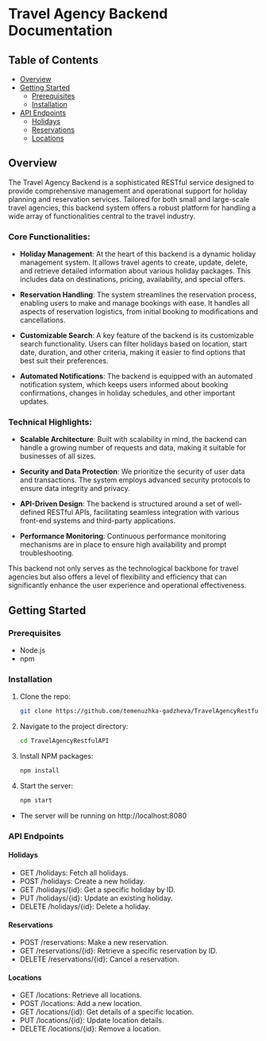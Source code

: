 # Travel Agency Backend Documentation

## Table of Contents
- [Overview](#overview)
- [Getting Started](#getting-started)
  - [Prerequisites](#prerequisites)
  - [Installation](#installation)
- [API Endpoints](#api-endpoints)
  - [Holidays](#holidays)
  - [Reservations](#reservations)
  - [Locations](#locations)

## Overview

The Travel Agency Backend is a sophisticated RESTful service designed to provide comprehensive management and operational support for holiday planning and reservation services. Tailored for both small and large-scale travel agencies, this backend system offers a robust platform for handling a wide array of functionalities central to the travel industry.

### Core Functionalities:

- **Holiday Management**: At the heart of this backend is a dynamic holiday management system. It allows travel agents to create, update, delete, and retrieve detailed information about various holiday packages. This includes data on destinations, pricing, availability, and special offers.

- **Reservation Handling**: The system streamlines the reservation process, enabling users to make and manage bookings with ease. It handles all aspects of reservation logistics, from initial booking to modifications and cancellations.

- **Customizable Search**: A key feature of the backend is its customizable search functionality. Users can filter holidays based on location, start date, duration, and other criteria, making it easier to find options that best suit their preferences.

- **Automated Notifications**: The backend is equipped with an automated notification system, which keeps users informed about booking confirmations, changes in holiday schedules, and other important updates.

### Technical Highlights:

- **Scalable Architecture**: Built with scalability in mind, the backend can handle a growing number of requests and data, making it suitable for businesses of all sizes.

- **Security and Data Protection**: We prioritize the security of user data and transactions. The system employs advanced security protocols to ensure data integrity and privacy.

- **API-Driven Design**: The backend is structured around a set of well-defined RESTful APIs, facilitating seamless integration with various front-end systems and third-party applications.

- **Performance Monitoring**: Continuous performance monitoring mechanisms are in place to ensure high availability and prompt troubleshooting.

This backend not only serves as the technological backbone for travel agencies but also offers a level of flexibility and efficiency that can significantly enhance the user experience and operational effectiveness.

## Getting Started

### Prerequisites
- Node.js
- npm

### Installation
1. Clone the repo:
   ```bash
   git clone https://github.com/temenuzhka-gadzheva/TravelAgencyRestfulAPI.git

2. Navigate to the project directory:
    ```bash
    cd TravelAgencyRestfulAPI
3. Install NPM packages:
    ```bash
    npm install
4. Start the server:
    ```bash
    npm start

- The server will be running on http://localhost:8080

### API Endpoints

#### Holidays
- GET /holidays: Fetch all holidays.
- POST /holidays: Create a new holiday.
- GET /holidays/{id}: Get a specific holiday by ID.
- PUT /holidays/{id}: Update an existing holiday.
- DELETE /holidays/{id}: Delete a holiday.

#### Reservations
- POST /reservations: Make a new reservation.
- GET /reservations/{id}: Retrieve a specific reservation by ID.
- DELETE /reservations/{id}: Cancel a reservation.

#### Locations
- GET /locations: Retrieve all locations.
- POST /locations: Add a new location.
- GET /locations/{id}: Get details of a specific location.
- PUT /locations/{id}: Update location details.
- DELETE /locations/{id}: Remove a location.